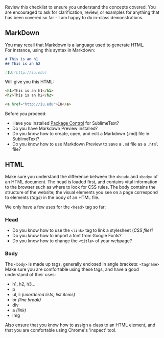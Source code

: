 Review this checklist to ensure you understand the concepts covered. You are encouraged to ask for clarification, review, or examples for anything that has been covered so far - I am happy to do in-class demonstrations.

## MarkDown
You may recall that Markdown is a language used to generate HTML.  
For instance, using this syntax in Markdown:

~~~markdown
# This is an h1
## This is an h2

[IU](http://iu.edu)
~~~

Will give you this HTML:

~~~html
<h1>This is an h1</h1>
<h2>This is an h2</h2>

<a href="http://iu.edu">IU</a>
~~~
Before you proceed:

* Have you installed [Package Control](https://packagecontrol.io/) for SublimeText?
* Do you have Markdown Preview installed?
* Do you know how to create, open, and edit a Markdown (.md) file in SublimeText?
* Do you know how to use Markdown Preview to save a `.md` file as a `.html` file?


## HTML
Make sure you understand the difference between the `<head>` and `<body>` of an HTML document. The head is loaded first, and contains vital information to the browser such as where to look for CSS rules. The body contains the structure of the website; the visual elements you see on a page correspond to elements (_tags_) in the body of an HTML file.

We only have a few uses for the `<head>` tag so far:

### Head
* Do you know how to use the `<link>` tag to link a stylesheet (_CSS file_)?
* Do you know how to import a font from Google Fonts?
* Do you know how to change the `<title>` of your webpage?

### Body
The `<body>` is made up tags, generally enclosed in angle brackets: `<tagname>`  
Make sure you are comfortable using these tags, and have a good understand of their uses:

* h1, h2, h3...
* p
* ul, li _(unordered lists; list items)_
* br _(line break)_
* div
* a _(link)_
* img

Also ensure that you know how to assign a class to an HTML element, and that you are comfortable using Chrome's 'inspect' tool.

